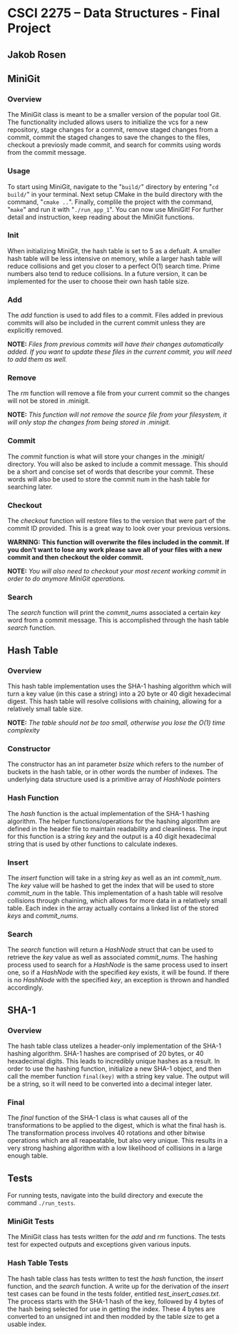 # CSCI 2275 – Data Structures - Final Project #

## Jakob Rosen ##

## MiniGit ##

### Overview ###

The MiniGit class is meant to be a smaller version of the popular tool Git. The functionality included allows users to initialize the vcs for a new repository, stage changes for a commit, remove staged changes from a commit, commit the staged changes to save the changes to the files, checkout a previosly made commit, and search for commits using words from the commit message.

### Usage ###

To start using MiniGit, navigate to the "```build/```" directory by entering "```cd build/```" in your terminal. Next setup CMake in the build directory with the command, "```cmake ..```". Finally, complile the project with the command, "```make```" and run it with "```./run_app_1```". You can now use MiniGit! For further detail and instruction, keep reading about the MiniGit functions.

### Init ###

When initializing MiniGit, the hash table is set to 5 as a defualt. A smaller hash table will be less intensive on memory, while a larger hash table will reduce collisions and get you closer to a perfect O(1) search time. Prime numbers also tend to reduce collisions. In a future version, it can be implemented for the user to choose their own hash table size.

### Add ###

The *add* function is used to add files to a commit. Files added in previous commits will also be included in the current commit unless they are explicitly removed.

**NOTE:** *Files from previous commits will have their changes automatically added. If you want to update these files in the current commit, you will need to add them as well.*

### Remove ###

The *rm* function will remove a file from your current commit so the changes will not be stored in .minigit.

**NOTE:** *This function will not remove the source file from your filesystem, it will only stop the changes from being stored in .minigit.*

### Commit ###

The *commit* function is what will store your changes in the .minigit/ directory. You will also be asked to include a commit message. This should be a short and concise set of words that describe your commit. These words will also be used to store the commit num in the hash table for searching later.

### Checkout ###

The *checkout* function will restore files to the version that were part of the commit ID provided. This is a great way to look over your previous versions.

**WARNING:** **This function will overwrite the files included in the commit. If you don't want to lose any work please save all of your files with a new commit and then checkout the older commit.**

**NOTE:** *You will also need to checkout your most recent working commit in order to do anymore MiniGit operations.*

### Search ###

The *search* function will print the *commit_nums* associated a certain *key* word from a commit message. This is accomplished through the hash table *search* function.

## Hash Table ##

### Overview ###

This hash table implementation uses the SHA-1 hashing algorithm which will turn a key value (in this case a string) into a 20 byte or 40 digit hexadecimal digest. This hash table will resolve collisions with chaining, allowing for a relatively small table size. 

**NOTE:** *The table should not be too small, otherwise you lose the O(1) time complexity*

### Constructor ###

The constructor has an int parameter *bsize* which refers to the number of buckets in the hash table, or in other words the number of indexes. The underlying data structure used is a primitive array of *HashNode* pointers

### Hash Function ###

The *hash* function is the actual implementation of the SHA-1 hashing algorithm. The helper functions/operations for the hashing algorithm are defined in the header file to maintain readability and cleanliness. The input for this function is a string *key* and the output is a 40 digit hexadecimal string that is used by other functions to calculate indexes.

### Insert ###

The *insert* function will take in a string *key* as well as an int *commit_num*. The *key* value will be hashed to get the index that will be used to store *commit_num* in the table. This implementation of a hash table will resolve collisions through chaining, which allows for more data in a relatively small table. Each index in the array actually contains a linked list of the stored *keys* and *commit_nums*.

### Search ###

The *search* function will return a *HashNode* struct that can be used to retrieve the *key* value as well as associated *commit_nums*. The hashing process used to search for a *HashNode* is the same process used to insert one, so if a *HashNode* with the specified *key* exists, it will be found. If there is no *HashNode* with the specified *key*, an exception is thrown and handled accordingly.

## SHA-1 ##

### Overview ###

The hash table class utelizes a header-only implementation of the SHA-1 hashing algorithm. SHA-1 hashes are comprised of 20 bytes, or 40 hexadecimal digits. This leads to incredibly unique hashes as a result. In order to use the hashing function, initialize a new SHA-1 object, and then call the member function ```final(key)``` with a string key value. The output will be a string, so it will need to be converted into a decimal integer later.

### Final ###

The *final* function of the SHA-1 class is what causes all of the transformations to be applied to the digest, which is what the final hash is. The transformation process involves 40 rotations and other bitwise operations which are all reapeatable, but also very unique. This results in a very strong hashing algorithm with a low likelihood of collisions in a large enough table.

## Tests ##

For running tests, navigate into the build directory and execute the command ```./run_tests```.

### MiniGit Tests ###

The MiniGit class has tests written for the *add* and *rm* functions. The tests test for expected outputs and exceptions given various inputs.

### Hash Table Tests ###

The hash table class has tests written to test the *hash* function, the *insert* function, and the *search* function. A write up for the derivation of the *insert* test cases can be found in the tests folder, entitled *test_insert_cases.txt*. The process starts with the SHA-1 hash of the key, followed by 4 bytes of the hash being selected for use in getting the index. These 4 bytes are converted to an unsigned int and then modded by the table size to get a usable index.


